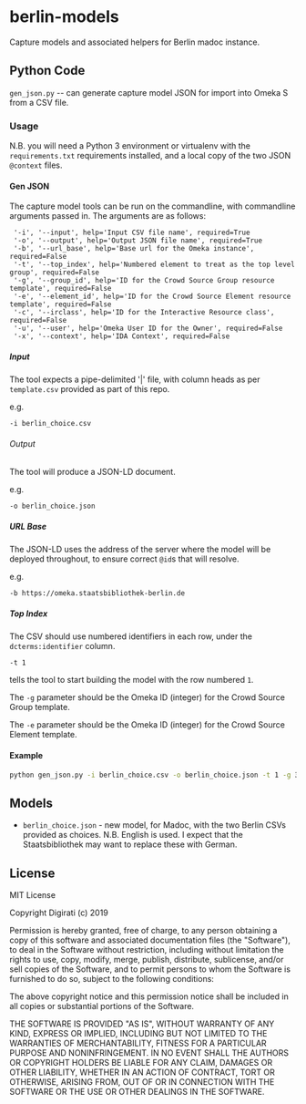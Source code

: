 # berlin-models
Capture models and associated helpers for Berlin madoc instance.


## Python Code

`gen_json.py` -- can generate capture model JSON for import into Omeka S from a CSV file.


### Usage

N.B. you will need a Python 3 environment or virtualenv with the `requirements.txt` requirements installed, and a local copy of the two JSON `@context` files.

#### Gen JSON

The capture model tools can be run on the commandline, with commandline arguments passed in. The arguments are as follows:

```
 '-i', '--input', help='Input CSV file name', required=True
 '-o', '--output', help='Output JSON file name', required=True
 '-b', '--url_base', help='Base url for the Omeka instance', required=False
 '-t', '--top_index', help='Numbered element to treat as the top level group', required=False
 '-g', '--group_id', help='ID for the Crowd Source Group resource template', required=False
 '-e', '--element_id', help='ID for the Crowd Source Element resource template', required=False
 '-c', '--irclass', help='ID for the Interactive Resource class', required=False
 '-u', '--user', help='Omeka User ID for the Owner', required=False
 '-x', '--context', help='IDA Context', required=False
```

##### Input

The tool expects a pipe-delimited '|' file, with column heads as per `template.csv` provided as part of this repo.

e.g.

`-i berlin_choice.csv`

###### Output

The tool will produce a JSON-LD document.

e.g.

`-o berlin_choice.json`

##### URL Base

The JSON-LD uses the address of the server where the model will be deployed throughout, to ensure correct `@id`s that will resolve.

e.g.  

`-b https://omeka.staatsbibliothek-berlin.de`

##### Top Index

The CSV should use numbered identifiers in each row, under the `dcterms:identifier` column.

`-t 1`

tells the tool to start building the model with the row numbered `1`.

The `-g` parameter should be the Omeka ID (integer) for the Crowd Source Group template.

The `-e` parameter should be the Omeka ID (integer) for the Crowd Source Element template.

#### Example

```bash
python gen_json.py -i berlin_choice.csv -o berlin_choice.json -t 1 -g 3 -e 2 -u 1 -b https://omeka.staatsbibliothek-berlin.de
```

## Models

* `berlin_choice.json` - new model, for Madoc, with the two Berlin CSVs provided as choices. N.B. English is used. I expect that the Staatsbibliothek may want to replace these with German.


## License

MIT License

Copyright Digirati (c) 2019

Permission is hereby granted, free of charge, to any person obtaining a copy
of this software and associated documentation files (the "Software"), to deal
in the Software without restriction, including without limitation the rights
to use, copy, modify, merge, publish, distribute, sublicense, and/or sell
copies of the Software, and to permit persons to whom the Software is
furnished to do so, subject to the following conditions:

The above copyright notice and this permission notice shall be included in all
copies or substantial portions of the Software.

THE SOFTWARE IS PROVIDED "AS IS", WITHOUT WARRANTY OF ANY KIND, EXPRESS OR
IMPLIED, INCLUDING BUT NOT LIMITED TO THE WARRANTIES OF MERCHANTABILITY,
FITNESS FOR A PARTICULAR PURPOSE AND NONINFRINGEMENT. IN NO EVENT SHALL THE
AUTHORS OR COPYRIGHT HOLDERS BE LIABLE FOR ANY CLAIM, DAMAGES OR OTHER
LIABILITY, WHETHER IN AN ACTION OF CONTRACT, TORT OR OTHERWISE, ARISING FROM,
OUT OF OR IN CONNECTION WITH THE SOFTWARE OR THE USE OR OTHER DEALINGS IN THE
SOFTWARE.